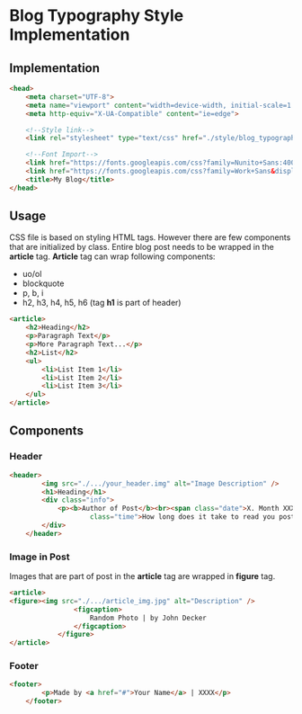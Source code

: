 # Blog Typography Style Implementation

## Implementation

```html
<head>
    <meta charset="UTF-8">
    <meta name="viewport" content="width=device-width, initial-scale=1.0">
    <meta http-equiv="X-UA-Compatible" content="ie=edge">

    <!--Style link-->
    <link rel="stylesheet" type="text/css" href="./style/blog_typography_format.css">

    <!--Font Import-->
    <link href="https://fonts.googleapis.com/css?family=Nunito+Sans:400,600,700,800,900&display=swap" rel="stylesheet">
    <link href="https://fonts.googleapis.com/css?family=Work+Sans&display=swap" rel="stylesheet">
    <title>My Blog</title>
</head>
```

## Usage
CSS file is based on styling HTML tags. However there are few components that are initialized by class.
Entire blog post needs to be wrapped in the **article** tag.
**Article** tag can wrap following components:
* uo/ol
* blockquote
* p, b, i
* h2, h3, h4, h5, h6 (tag **h1** is part of header)

```html 
<article>
    <h2>Heading</h2>
    <p>Paragraph Text</p>
    <p>More Paragraph Text...</p>
    <h2>List</h2>
    <ul>
        <li>List Item 1</li>
        <li>List Item 2</li>
        <li>List Item 3</li>
    </ul>
</article>
```

## Components
### Header

```html
<header>
        <img src="./.../your_header.img" alt="Image Description" />
        <h1>Heading</h1>
        <div class="info">
            <p><b>Author of Post</b><br><span class="date">X. Month XXXX</span><span
                    class="time">How long does it take to read you post</span></p>
        </div>
    </header>
```

### Image in Post

Images that are part of post in the **article** tag are wrapped in **figure** tag.

```html
<article>
<figure><img src="./.../article_img.jpg" alt="Description" />
                <figcaption>
                    Random Photo | by John Decker
                </figcaption>
            </figure>
</article>
```

### Footer
```html
<footer>
        <p>Made by <a href="#">Your Name</a> | XXXX</p>
    </footer>
```